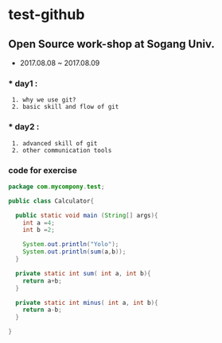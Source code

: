 # test-github

## Open Source work-shop  at Sogang Univ.
* 2017.08.08 ~ 2017.08.09

### * day1 : 
     1. why we use git?
     2. basic skill and flow of git
### * day2 : 
     1. advanced skill of git
     2. other communication tools
          
### code for exercise
```Java
package com.mycompony.test;

public class Calculator{

  public static void main (String[] args){
    int a =4;
    int b =2;

    System.out.println("Yolo");
    System.out.println(sum(a,b));
  }

  private static int sum( int a, int b){
    return a+b;
  }

  private static int minus( int a, int b){
    return a-b;
  }

}
```
